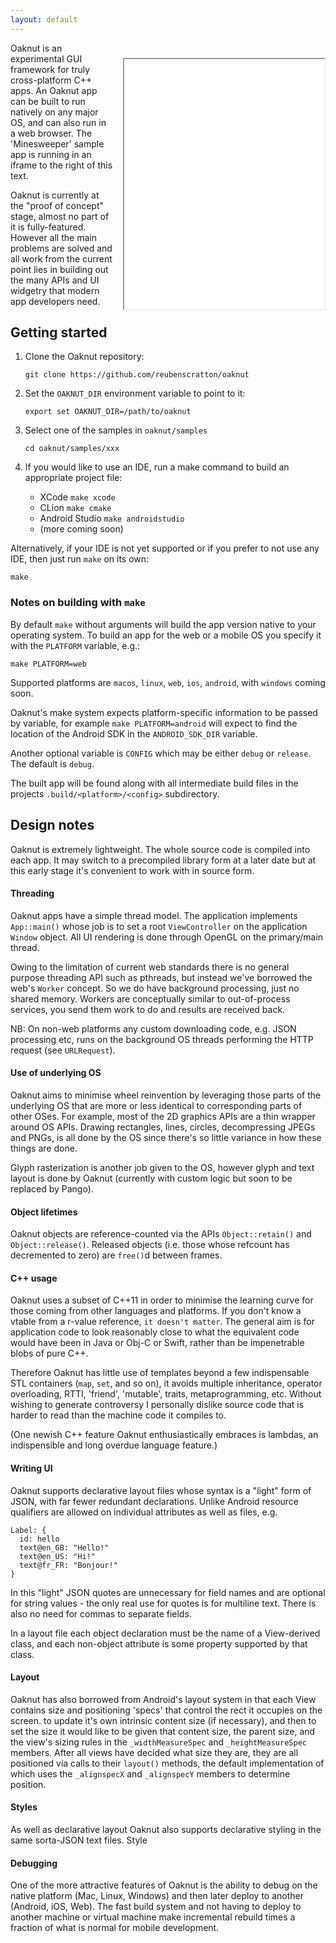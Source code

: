 ```yaml
---
layout: default
---
```

<iframe src="samples/minesweeper/xx.html" style="margin-top:24px; margin-left:16px;" width="320" height="400" align="right">
</iframe>
Oaknut is an experimental GUI framework for truly cross-platform C++ apps. An
Oaknut app can be built to run natively on any major OS, and can also run in
a web browser. The 'Minesweeper' sample app is
running in an iframe to the right of this text.

Oaknut is currently at the "proof of concept" stage, almost no part of it is fully-featured. However all the main problems are solved and all work from the current point lies in building out the many APIs and UI widgetry that modern app developers need.

## Getting started
1. Clone the Oaknut repository:

    `git clone https://github.com/reubenscratton/oaknut`

2. Set the `OAKNUT_DIR` environment variable to point to it:

    `export set OAKNUT_DIR=/path/to/oaknut`

3. Select one of the samples in `oaknut/samples`

	`cd oaknut/samples/xxx`

4. If you would like to use an IDE, run a make command to build an appropriate project file:

   - XCode `make xcode`
   - CLion `make cmake`
   - Android Studio `make androidstudio`
   - (more coming soon)

Alternatively, if your IDE is not yet supported or if you prefer to not use any IDE, then just run `make` on its own:

  `make`

### Notes on building with `make`
By default `make` without arguments will build the app version native to your
operating system. To build an app for the web or a mobile OS you specify it
with the `PLATFORM` variable, e.g.:

    make PLATFORM=web

Supported platforms are `macos`, `linux`, `web`, `ios`, `android`,
with `windows` coming soon.

Oaknut's make system expects platform-specific information to be
passed by variable, for example `make PLATFORM=android` will expect to find
the location of the Android SDK in the `ANDROID_SDK_DIR` variable.

Another optional variable is `CONFIG` which may be either `debug` or `release`. The
default is `debug`.

The built app will be found along with all intermediate build files in the
projects `.build/<platform>/<config>` subdirectory.




## Design notes

Oaknut is extremely lightweight. The whole source code is compiled
into each app. It may switch to a precompiled library form at
a later date but at this early stage it's convenient to work with
in source form.

#### Threading
Oaknut apps have a simple thread model. The application implements `App::main()`
whose job is to set a root `ViewController` on the application `Window` object.
All UI rendering is done through OpenGL on the primary/main thread.

Owing to the limitation of current web standards there is no general purpose
threading API such as pthreads, but instead we've borrowed the web's `Worker`
concept. So we do have background processing, just no shared memory. Workers
are conceptually similar to out-of-process services, you send them work to
do and results are received back.

NB: On non-web platforms any custom downloading code, e.g. JSON processing etc,
runs on the background OS threads performing the HTTP request (see `URLRequest`).




#### Use of underlying OS
Oaknut aims to minimise wheel reinvention by leveraging those parts of the underlying
OS that are more or less identical to corresponding parts of other OSes. For example,
most of the 2D graphics APIs are a thin wrapper around OS APIs. Drawing rectangles,
lines, circles, decompressing JPEGs and PNGs, is all done by the OS since there's so
little variance in how these things are done.

Glyph rasterization is another job given to the OS, however glyph and text layout
is done by Oaknut (currently with custom logic but soon to be replaced by Pango).


#### Object lifetimes
Oaknut objects are reference-counted via the APIs `Object::retain()` and
`Object::release()`. Released objects (i.e. those whose refcount has decremented to zero)
are `free()`d between frames.


#### C++ usage
Oaknut uses a subset of C++11 in order to minimise the learning curve for those coming
from other languages and platforms. If you don't know a vtable from a r-value reference,
`it doesn't matter`. The general aim is for application code to look reasonably
close to what the equivalent code would have been in Java or Obj-C or Swift, rather
than be impenetrable blobs of pure C++.

Therefore Oaknut has little use of templates beyond a few indispensable STL containers
(`map`, `set`, and so on), it avoids multiple inheritance, operator overloading, RTTI,
'friend', 'mutable', traits, metaprogramming, etc. Without wishing to generate controversy
I personally dislike source code that is harder to read than the machine code it
compiles to.

(One newish C++ feature Oaknut enthusiastically embraces is lambdas,
an indispensible and long overdue language feature.)


#### Writing UI
Oaknut supports declarative layout files whose syntax is a "light" form of JSON,
with far fewer redundant declarations. Unlike Android resource qualifiers are
allowed on individual attributes as well as files, e.g.

```
Label: {
  id: hello
  text@en_GB: "Hello!"
  text@en_US: "Hi!"
  text@fr_FR: "Bonjour!"
}
```

In this "light" JSON quotes are unnecessary for field names and are
optional for string values - the only real use for quotes is for multiline
text.  There is also no need for commas to separate fields.

In a layout file each object declaration must be the name of a View-derived
class, and each non-object attribute is some property supported by that class.


#### Layout

Oaknut has also borrowed from Android's layout system in that
each View contains size and positioning 'specs' that control
the rect it occupies on the screen. to update it's own
intrinsic content size (if necessary), and then to set the size it
would like to be given that content size, the parent size,
and the view's sizing rules in the `_widthMeasureSpec` and
`_heightMeasureSpec` members. After all views have decided what size
they are, they are all positioned via calls to their `layout()` methods,
the default implementation of which uses the `_alignspecX` and
`_alignspecY` members to determine position.

#### Styles
As well as declarative layout Oaknut also supports declarative styling
in the same sorta-JSON text files. Style

#### Debugging

One of the more attractive features of Oaknut is the ability
to debug on the native platform (Mac, Linux, Windows) and then
later deploy to another (Android, iOS, Web). The fast build system
and not having to deploy to another machine or virtual machine make
incremental rebuild times a fraction of what is normal for mobile development.
